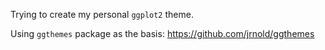 Trying to create my personal `ggplot2` theme.

Using `ggthemes` package as the basis: https://github.com/jrnold/ggthemes
